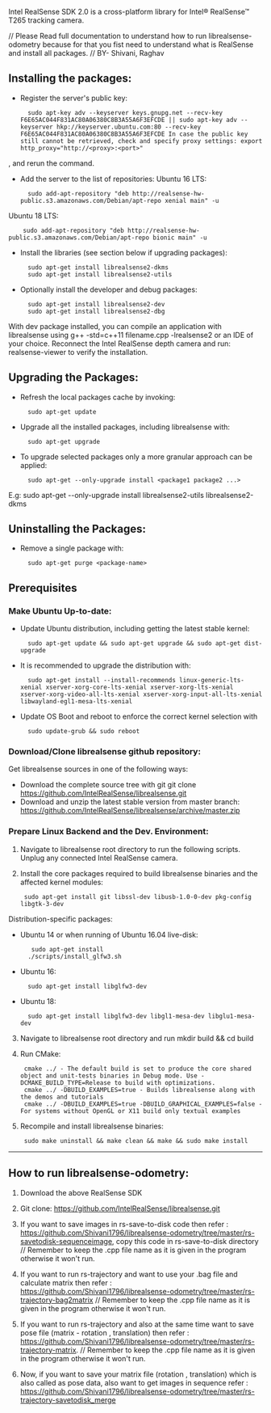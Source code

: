 Intel RealSense SDK 2.0 is a cross-platform library for Intel® RealSense™ T265 tracking camera.

// Please Read full documentation to understand how to run librealsense-odometry because for that you fist need to understand what is RealSense and install all packages.
// BY- Shivani, Raghav 
## Installing the packages:
- Register the server's public key:

        sudo apt-key adv --keyserver keys.gnupg.net --recv-key F6E65AC044F831AC80A06380C8B3A55A6F3EFCDE || sudo apt-key adv --keyserver hkp://keyserver.ubuntu.com:80 --recv-key F6E65AC044F831AC80A06380C8B3A55A6F3EFCDE In case the public key still cannot be retrieved, check and specify proxy settings: export http_proxy="http://<proxy>:<port>"
, and rerun the command. 

- Add the server to the list of repositories:
Ubuntu 16 LTS:

        sudo add-apt-repository "deb http://realsense-hw-public.s3.amazonaws.com/Debian/apt-repo xenial main" -u
Ubuntu 18 LTS:

        sudo add-apt-repository "deb http://realsense-hw-public.s3.amazonaws.com/Debian/apt-repo bionic main" -u

- Install the libraries (see section below if upgrading packages):

        sudo apt-get install librealsense2-dkms
        sudo apt-get install librealsense2-utils

- Optionally install the developer and debug packages:

        sudo apt-get install librealsense2-dev
        sudo apt-get install librealsense2-dbg
With dev package installed, you can compile an application with librealsense using g++ -std=c++11 filename.cpp -lrealsense2 or an IDE of your choice.
Reconnect the Intel RealSense depth camera and run: realsense-viewer to verify the installation.

## Upgrading the Packages:
- Refresh the local packages cache by invoking:

        sudo apt-get update

- Upgrade all the installed packages, including librealsense with:

        sudo apt-get upgrade

- To upgrade selected packages only a more granular approach can be applied:

        sudo apt-get --only-upgrade install <package1 package2 ...>
E.g:
        sudo apt-get --only-upgrade install librealsense2-utils librealsense2-dkms

## Uninstalling the Packages:
- Remove a single package with:

        sudo apt-get purge <package-name>

## Prerequisites

### Make Ubuntu Up-to-date:
- Update Ubuntu distribution, including getting the latest stable kernel:

        sudo apt-get update && sudo apt-get upgrade && sudo apt-get dist-upgrade 
- It is recommended to upgrade the distribution with:

        sudo apt-get install --install-recommends linux-generic-lts-xenial xserver-xorg-core-lts-xenial xserver-xorg-lts-xenial xserver-xorg-video-all-lts-xenial xserver-xorg-input-all-lts-xenial libwayland-egl1-mesa-lts-xenial
- Update OS Boot and reboot to enforce the correct kernel selection with

        sudo update-grub && sudo reboot

### Download/Clone librealsense github repository:
Get librealsense sources in one of the following ways:

- Download the complete source tree with git
git clone https://github.com/IntelRealSense/librealsense.git
- Download and unzip the latest stable version from master branch: https://github.com/IntelRealSense/librealsense/archive/master.zip

### Prepare Linux Backend and the Dev. Environment:

1. Navigate to librealsense root directory to run the following scripts.
   Unplug any connected Intel RealSense camera.

2. Install the core packages required to build librealsense binaries and the affected kernel modules:

        sudo apt-get install git libssl-dev libusb-1.0-0-dev pkg-config libgtk-3-dev

Distribution-specific packages:
- Ubuntu 14 or when running of Ubuntu 16.04 live-disk:

         sudo apt-get install
        ./scripts/install_glfw3.sh

- Ubuntu 16:

        sudo apt-get install libglfw3-dev

- Ubuntu 18:

        sudo apt-get install libglfw3-dev libgl1-mesa-dev libglu1-mesa-dev

3. Navigate to librealsense root directory and run mkdir build && cd build

4. Run CMake:

        cmake ../ - The default build is set to produce the core shared object and unit-tests binaries in Debug mode. Use -DCMAKE_BUILD_TYPE=Release to build with optimizations.
        cmake ../ -DBUILD_EXAMPLES=true - Builds librealsense along with the demos and tutorials
        cmake ../ -DBUILD_EXAMPLES=true -DBUILD_GRAPHICAL_EXAMPLES=false - For systems without OpenGL or X11 build only textual examples

5. Recompile and install librealsense binaries:

        sudo make uninstall && make clean && make && sudo make install

-----------------------------------------------------------------------------------------------------------------------------------------------------------------------------------------------------------



## How to run librealsense-odometry:

1. Download the above RealSense SDK

2. Git clone: https://github.com/IntelRealSense/librealsense.git 

3. If you want to save images in rs-save-to-disk code then refer : https://github.com/Shivani1796/librealsense-odometry/tree/master/rs-savetodisk-sequenceimage, copy this code in rs-save-to-disk directory 
// Remember to keep the .cpp file name as it is given in the program otherwise it won't run.

4. If you want to run rs-trajectory and want to use your .bag file and calculate matrix then refer : https://github.com/Shivani1796/librealsense-odometry/tree/master/rs-trajectory-bag2matrix
// Remember to keep the .cpp file name as it is given in the program otherwise it won't run.

5. If you want to run rs-trajectory and also at the same time want to save pose file (matrix - rotation , translation) then refer : https://github.com/Shivani1796/librealsense-odometry/tree/master/rs-trajectory-matrix.
// Remember to keep the .cpp file name as it is given in the program otherwise it won't run.

6. Now, if you want to save your matrix file (rotation , translation) which is also called as pose data, also want to get images in sequence refer : https://github.com/Shivani1796/librealsense-odometry/tree/master/rs-trajectory-savetodisk_merge




 



























